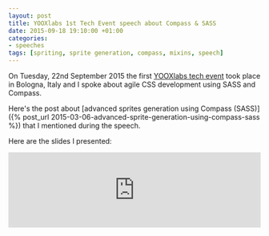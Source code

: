 ```yaml
---
layout: post
title: YOOXlabs 1st Tech Event speech about Compass & SASS
date: 2015-09-18 19:10:00 +01:00
categories:
- speeches
tags: [spriting, sprite generation, compass, mixins, speech]
---
```

On Tuesday, 22nd September 2015 the first [YOOXlabs tech event](http://techevents.yooxlabs.com/) took place in Bologna, Italy and I spoke about agile CSS development using SASS and Compass.

Here's the post about [advanced sprites generation using Compass (SASS)]({% post_url 2015-03-06-advanced-sprite-generation-using-compass-sass %}) that I mentioned during the speech.

Here are the slides I presented:

<iframe id="ssFrame" src="https://www.slideshare.net/slideshow/embed_code/key/eafyNH0qQ9zBfz" width="100%" frameborder="0" marginwidth="0" marginheight="0" scrolling="no"></iframe>
